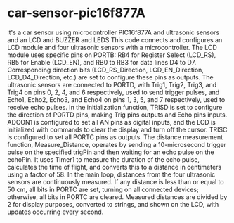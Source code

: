 # car-sensor-pic16f877A
it's a car sensor using microcontroller PIC16f877A and ultrasonic sensors and an LCD and BUZZER and LEDS
This code connects and configures an LCD module and four ultrasonic sensors with a microcontroller. The LCD module uses specific pins on PORTB: RB4 for Register Select (LCD_RS), RB5 for Enable (LCD_EN), and RB0 to RB3 for data lines D4 to D7. Corresponding direction bits (LCD_RS_Direction, LCD_EN_Direction, LCD_D4_Direction, etc.) are set to configure these pins as outputs. The ultrasonic sensors are connected to PORTD, with Trig1, Trig2, Trig3, and Trig4 on pins 0, 2, 4, and 6 respectively, used to send trigger pulses, and Echo1, Echo2, Echo3, and Echo4 on pins 1, 3, 5, and 7 respectively, used to receive echo pulses. In the initialization function, TRISD is set to configure the direction of PORTD pins, making Trig pins outputs and Echo pins inputs. ADCON1 is configured to set all AN pins as digital inputs, and the LCD is initialized with commands to clear the display and turn off the cursor. TRISC is configured to set all PORTC pins as outputs. The distance measurement function, Measure_Distance, operates by sending a 10-microsecond trigger pulse on the specified trigPin and then waiting for an echo pulse on the echoPin. It uses Timer1 to measure the duration of the echo pulse, calculates the time of flight, and converts this to a distance in centimeters using a factor of 58. In the main loop, distances from the four ultrasonic sensors are continuously measured. If any distance is less than or equal to 50 cm, all bits in PORTC are set, turning on all connected devices; otherwise, all bits in PORTC are cleared. Measured distances are divided by 2 for display purposes, converted to strings, and shown on the LCD, with updates occurring every second.
